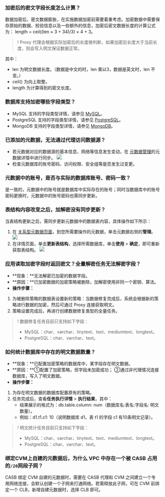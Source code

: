 ### 加密后的密文字段长度怎么计算？
数据加密后，密文数据膨胀，在实施数据加密前需要着重考虑。加密数据中需要保存原始的数据、校验信息以及一些额外的信息，加密后密文数据长度的计算公式为： length = ceil((len × 3 + 34)/3) × 4 + 3。
>! Proxy 代理会根据实际加密后的长度做判断，如果加密后长度大于当前长度，则会写入明文保证数据正常。
>
其中：
- len 为明文数据长度。（数据是中文的时，len 乘以3，数据是英文时，len 不变。）
- ceil() 为向上取整。
- length 为计算得到的密文长度。

### 数据库支持加密哪些字段类型？
- MySQL 支持的字段类型详情，请参见 [MySQL](https://cloud.tencent.com/document/product/1303/48144)。
- PostgreSQL 支持的字段类型详情，请参见 [PostgreSQL](https://cloud.tencent.com/document/product/1303/59210)。
- MongoDB 支持的字段类型详情，请参见 [MongoDB](https://cloud.tencent.com/document/product/1303/81573)。

### 已添加的元数据，无法通过代理访问数据源？
- 若元数据对应的数据源的基本信息、网络等信息发生变动，在 [元数据管理](https://console.cloud.tencent.com/casb/metadata/sql)的元数据详情中进行同步。
![](https://qcloudimg.tencent-cloud.cn/raw/3ab1a40de948a984f095cbacdf9fa9e3.png)
- 检查元数据库的账号密码、访问权限、安全组等是否发生过变更。

### 元数据中的账号，是否与实际的数据库账号、密码一致？
是一致的，元数据中的账号就是数据库中实际存在的账号；同时当数据库中的账号密码更换时，元数据中的账号密码也需同步更新。

### 表结构内容改变之后，加解密没有同步更新？
当表结构更新之后，需同步更新元数据中的数据表内容，具体操作如下所示：
1. 在 [关系型元数据页面](https://console.cloud.tencent.com/casb/metadata/sql)，到您所需要操作的元数据，单击元数据右侧的**管理**。
![](https://qcloudimg.tencent-cloud.cn/raw/34c60dba818d17c1a7d8e91941e50f58.png)
2. 在详情页面，单击**更新表结构**，选择所需数据库，单击**使用** > **确定**，即可重新获取表结构。
![](https://qcloudimg.tencent-cloud.cn/raw/b49736f8bba0af462a69e87117de5959.png)

### 应用读取加密字段时返回密文？全量解密任务无法解密字段？
- **现象：**无法解密已加密的数据字段。
- **原因：**已加密数据的加密策略被删除，加解密使用非同一个密钥、算法。
- **操作步骤：**
 1. 为被删除策略的数据表设置新的策略：当数据修复完成后，系统会根据新的策略进行数据的加密，然后可通过 Proxy 连接获取明文。
 2. 策略设置完成后，再进行创建数据修复类型的全量任务。
>! 数据修复任务目前只支持如下字段：
> - MySQL：char、varchar、tinytext、text、mediumtext、longtext。
> - PostgreSQL：char、varchar、text。

### 如何统计数据库中存在的明文数据数量？
- **现象：**已配置加密策略的数据库中，某字段存在明文数据。
- **原因：**①配置了加密策略，但字段未加密成功； ②通过非代理情况连接数据库，写入了明文数据。
- **操作步骤：**
 1. 为存在明文数据的数据库配置原有的策略。
 2. 任务完成后，查看**任务执行详情** > **执行结果**，其中：
	 - 结果展示的格式为：db.table.column: num（数据库名:表名:字段名: 明文数量）。
	 - 例如：d1.t1.c1: 10（说明数据库 d1，表 t1 的字段 c1 有10条明文记录）。
>! 明文统计任务目前只支持如下字段：
> - MySQL：char、varchar、tinytext、text、mediumtext、longtext。
> - PostgreSQL：char、varchar、text。

### 绑定CVM上自建的元数据后，为什么 VPC 中存在一个被 CASB 占用的`/20`网段子网？
CASB 绑定 CVM 自建的元数据时，需要在 CASB 代理和 CVM 之间建立一个专用网络连接，会默认创建一个子网来打通网络。若需释放此子网，可在 CVM 前绑定一个 CLB，新增自建元数据时，选择 CLB 即可。
